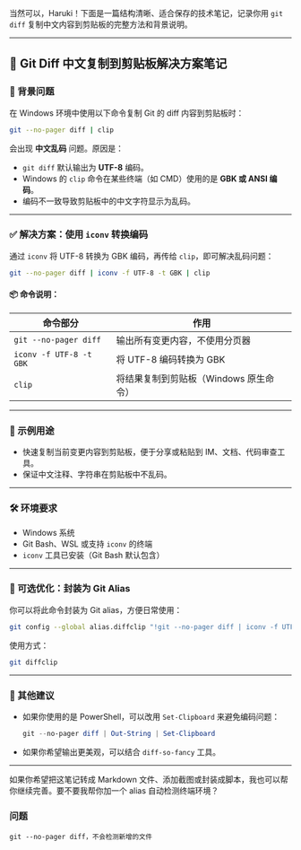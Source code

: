 当然可以，Haruki！下面是一篇结构清晰、适合保存的技术笔记，记录你用 `git diff` 复制中文内容到剪贴板的完整方法和背景说明。

---

## 📝 Git Diff 中文复制到剪贴板解决方案笔记

### 📌 背景问题

在 Windows 环境中使用以下命令复制 Git 的 diff 内容到剪贴板时：

```bash
git --no-pager diff | clip
```

会出现 **中文乱码** 问题。原因是：

- `git diff` 默认输出为 **UTF-8** 编码。
- Windows 的 `clip` 命令在某些终端（如 CMD）使用的是 **GBK 或 ANSI 编码**。
- 编码不一致导致剪贴板中的中文字符显示为乱码。

---

### ✅ 解决方案：使用 `iconv` 转换编码

通过 `iconv` 将 UTF-8 转换为 GBK 编码，再传给 `clip`，即可解决乱码问题：

```bash
git --no-pager diff | iconv -f UTF-8 -t GBK | clip
```

#### 📦 命令说明：

|命令部分|作用|
|---|---|
|`git --no-pager diff`|输出所有变更内容，不使用分页器|
|`iconv -f UTF-8 -t GBK`|将 UTF-8 编码转换为 GBK|
|`clip`|将结果复制到剪贴板（Windows 原生命令）|

---

### 🧪 示例用途

- 快速复制当前变更内容到剪贴板，便于分享或粘贴到 IM、文档、代码审查工具。
- 保证中文注释、字符串在剪贴板中不乱码。

---

### 🛠️ 环境要求

- Windows 系统
- Git Bash、WSL 或支持 `iconv` 的终端
- `iconv` 工具已安装（Git Bash 默认包含）

---

### 🧰 可选优化：封装为 Git Alias

你可以将此命令封装为 Git alias，方便日常使用：

```bash
git config --global alias.diffclip "!git --no-pager diff | iconv -f UTF-8 -t GBK | clip"
```

使用方式：

```bash
git diffclip
```

---

### 🧠 其他建议

- 如果你使用的是 PowerShell，可以改用 `Set-Clipboard` 来避免编码问题：
    
    ```powershell
    git --no-pager diff | Out-String | Set-Clipboard
    ```
    
- 如果你希望输出更美观，可以结合 `diff-so-fancy` 工具。

---

如果你希望把这笔记转成 Markdown 文件、添加截图或封装成脚本，我也可以帮你继续完善。要不要我帮你加一个 alias 自动检测终端环境？

### 问题
```
git --no-pager diff，不会检测新增的文件
```